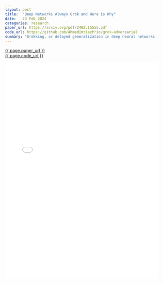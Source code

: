 ```yaml
---
layout: post
title:  "Deep Networks Always Grok and Here is Why"
date:   23 Feb 2024
categories: research
paper_url: https://arxiv.org/pdf/2402.15555.pdf
code_url: https://github.com/AhmedImtiazPrio/grok-adversarial
summary: "Grokking, or delayed generalization in deep neural networks (DNNs), happens well after nearly perfect training performance. It's more common than thought, appearing in various practical scenarios, including CNN training on CIFAR10 or Resnet on Imagenette. This study introduces "delayed robustness," where DNNs become adept at handling adversarial examples significantly later in training. The emergence of delayed generalization and robustness is attributed to a new measure of DNN input-output mapping complexity, focusing on the density of "linear regions." Evidence shows a phase transition in these regions during training, leading to a smoother DNN mapping near training samples and less smooth near decision boundaries. Grokking occurs after this transition, as a stable input space partition is established."
---
```


<style>
.responsive-pdf-container {
    overflow: hidden;
    padding-top: 141.42%; /* 16:9 Aspect Ratio, adjust as needed */
    position: relative;
}

.responsive-pdf-container iframe {
    border: none;
    height: 100%;
    left: 0;
    position: absolute;
    top: 0;
    width: 100%;
}
</style>

<a href="{{ page.paper_url }}">{{ page.paper_url }}</a><br>
<a href="{{ page.code_url }}">{{ page.code_url }}</a>

<div class="responsive-pdf-container">
    <iframe src="{{ page.paper_url }}" style="border: none;"></iframe>
</div>